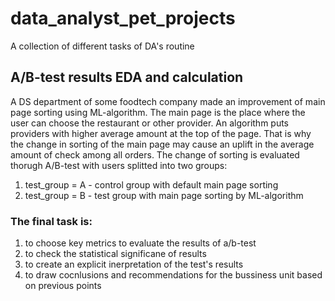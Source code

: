 # data_analyst_pet_projects
A collection of different tasks of DA's routine

## A/B-test results EDA and calculation

A DS department of some foodtech company made an improvement of main page sorting using ML-algorithm. The main page is the place where the user can choose the restaurant or other provider. An algorithm puts providers with higher average amount at the top of the page. That is why the change in sorting of the main page may cause an uplift in the average amount of check among all orders. The change of sorting is evaluated thorugh A/B-test with users splitted into two groups:
1. test_group = A - control group with default main page sorting
2. test_group = B - test group with main page sorting by ML-algorithm

### The final task is:
1. to choose key metrics to evaluate the results of a/b-test
2. to check the statistical significane of results
3. to create an explicit inerpretation of the test's results 
4. to draw cocnlusions and recommendations for the bussiness unit based on previous points
